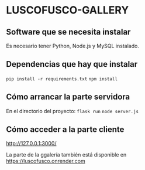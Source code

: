 # LUSCOFUSCO-GALLERY

## Software que se necesita instalar
Es necesario tener Python, Node.js y MySQL instalado. 

## Dependencias que hay que instalar
`pip install -r requirements.txt`
`npm install`

## Cómo arrancar la parte servidora
En el directorio del proyecto:
`flask run`
`node server.js`

## Cómo acceder a la parte cliente
http://127.0.0.1:3000/

La parte de la ggalería también está disponible en https://luscofusco.onrender.com
